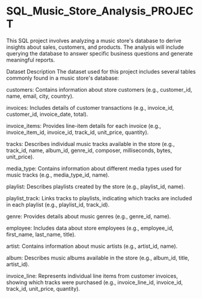 # SQL_Music_Store_Analysis_PROJECT

This SQL project involves analyzing a music store's database to derive insights about sales, customers, and products. The analysis will include querying the database to answer specific business questions and generate meaningful reports.

Dataset Description
The dataset used for this project includes several tables commonly found in a music store's database:

customers: Contains information about store customers (e.g., customer_id, name, email, city, country).

invoices: Includes details of customer transactions (e.g., invoice_id, customer_id, invoice_date, total).

invoice_items: Provides line-item details for each invoice (e.g., invoice_item_id, invoice_id, track_id, unit_price, quantity).

tracks: Describes individual music tracks available in the store (e.g., track_id, name, album_id, genre_id, composer, milliseconds, bytes, unit_price).

media_type: Contains information about different media types used for music tracks (e.g., media_type_id, name).

playlist: Describes playlists created by the store (e.g., playlist_id, name).

playlist_track: Links tracks to playlists, indicating which tracks are included in each playlist (e.g., playlist_id, track_id).

genre: Provides details about music genres (e.g., genre_id, name).

employee: Includes data about store employees (e.g., employee_id, first_name, last_name, title).

artist: Contains information about music artists (e.g., artist_id, name).

album: Describes music albums available in the store (e.g., album_id, title, artist_id).

invoice_line: Represents individual line items from customer invoices, showing which tracks were purchased (e.g., invoice_line_id, invoice_id, track_id, unit_price, quantity).
